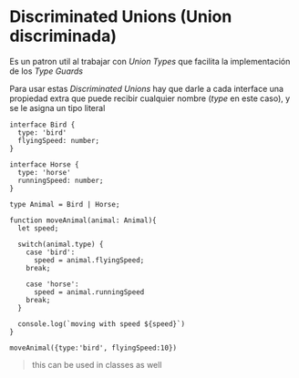 # Discriminated Unions (Union discriminada)

Es un patron util al trabajar con _Union Types_ que facilita la implementación de los _Type Guards_

Para usar estas _Discriminated Unions_ hay que darle a cada interface una propiedad extra que puede recibir cualquier nombre (_type_ en este caso), y se le asigna un tipo literal

```TS
interface Bird {
  type: 'bird'
  flyingSpeed: number;
}

interface Horse {
  type: 'horse'
  runningSpeed: number;
}

type Animal = Bird | Horse;

function moveAnimal(animal: Animal){
  let speed;

  switch(animal.type) {
    case 'bird':
      speed = animal.flyingSpeed;
    break;

    case 'horse':
      speed = animal.runningSpeed
    break;
  }

  console.log(`moving with speed ${speed}`)
}

moveAnimal({type:'bird', flyingSpeed:10})
```

> this can be used in classes as well

